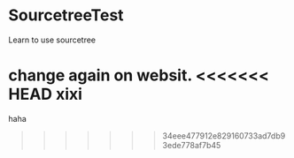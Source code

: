 # SourcetreeTest
Learn to use sourcetree

change again on websit.
<<<<<<< HEAD
xixi
=======
haha
>>>>>>> 34eee477912e829160733ad7db93ede778af7b45
